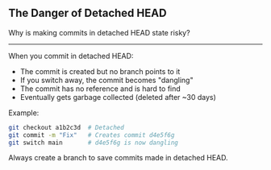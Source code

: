 ## The Danger of Detached HEAD

Why is making commits in detached HEAD state risky?

---

When you commit in detached HEAD:
- The commit is created but no branch points to it
- If you switch away, the commit becomes "dangling"
- The commit has no reference and is hard to find
- Eventually gets garbage collected (deleted after ~30 days)

Example:
```bash
git checkout a1b2c3d  # Detached
git commit -m "Fix"   # Creates commit d4e5f6g
git switch main       # d4e5f6g is now dangling
```

Always create a branch to save commits made in detached HEAD.

